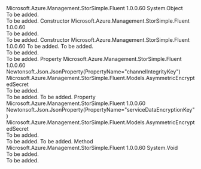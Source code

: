 <Type Name="CloudApplianceSettings" FullName="Microsoft.Azure.Management.StorSimple.Fluent.Models.CloudApplianceSettings">
  <TypeSignature Language="C#" Value="public class CloudApplianceSettings" />
  <TypeSignature Language="ILAsm" Value=".class public auto ansi beforefieldinit CloudApplianceSettings extends System.Object" />
  <TypeSignature Language="DocId" Value="T:Microsoft.Azure.Management.StorSimple.Fluent.Models.CloudApplianceSettings" />
  <TypeSignature Language="VB.NET" Value="Public Class CloudApplianceSettings" />
  <TypeSignature Language="F#" Value="type CloudApplianceSettings = class" />
  <AssemblyInfo>
    <AssemblyName>Microsoft.Azure.Management.StorSimple.Fluent</AssemblyName>
    <AssemblyVersion>1.0.0.60</AssemblyVersion>
  </AssemblyInfo>
  <Base>
    <BaseTypeName>System.Object</BaseTypeName>
  </Base>
  <Interfaces />
  <Docs>
    <summary>To be added.</summary>
    <remarks>To be added.</remarks>
  </Docs>
  <Members>
    <Member MemberName=".ctor">
      <MemberSignature Language="C#" Value="public CloudApplianceSettings ();" />
      <MemberSignature Language="ILAsm" Value=".method public hidebysig specialname rtspecialname instance void .ctor() cil managed" />
      <MemberSignature Language="DocId" Value="M:Microsoft.Azure.Management.StorSimple.Fluent.Models.CloudApplianceSettings.#ctor" />
      <MemberSignature Language="VB.NET" Value="Public Sub New ()" />
      <MemberType>Constructor</MemberType>
      <AssemblyInfo>
        <AssemblyName>Microsoft.Azure.Management.StorSimple.Fluent</AssemblyName>
        <AssemblyVersion>1.0.0.60</AssemblyVersion>
      </AssemblyInfo>
      <Parameters />
      <Docs>
        <summary>To be added.</summary>
        <remarks>To be added.</remarks>
      </Docs>
    </Member>
    <Member MemberName=".ctor">
      <MemberSignature Language="C#" Value="public CloudApplianceSettings (Microsoft.Azure.Management.StorSimple.Fluent.Models.AsymmetricEncryptedSecret serviceDataEncryptionKey = null, Microsoft.Azure.Management.StorSimple.Fluent.Models.AsymmetricEncryptedSecret channelIntegrityKey = null);" />
      <MemberSignature Language="ILAsm" Value=".method public hidebysig specialname rtspecialname instance void .ctor(class Microsoft.Azure.Management.StorSimple.Fluent.Models.AsymmetricEncryptedSecret serviceDataEncryptionKey, class Microsoft.Azure.Management.StorSimple.Fluent.Models.AsymmetricEncryptedSecret channelIntegrityKey) cil managed" />
      <MemberSignature Language="DocId" Value="M:Microsoft.Azure.Management.StorSimple.Fluent.Models.CloudApplianceSettings.#ctor(Microsoft.Azure.Management.StorSimple.Fluent.Models.AsymmetricEncryptedSecret,Microsoft.Azure.Management.StorSimple.Fluent.Models.AsymmetricEncryptedSecret)" />
      <MemberSignature Language="VB.NET" Value="Public Sub New (Optional serviceDataEncryptionKey As AsymmetricEncryptedSecret = null, Optional channelIntegrityKey As AsymmetricEncryptedSecret = null)" />
      <MemberSignature Language="F#" Value="new Microsoft.Azure.Management.StorSimple.Fluent.Models.CloudApplianceSettings : Microsoft.Azure.Management.StorSimple.Fluent.Models.AsymmetricEncryptedSecret * Microsoft.Azure.Management.StorSimple.Fluent.Models.AsymmetricEncryptedSecret -&gt; Microsoft.Azure.Management.StorSimple.Fluent.Models.CloudApplianceSettings" Usage="new Microsoft.Azure.Management.StorSimple.Fluent.Models.CloudApplianceSettings (serviceDataEncryptionKey, channelIntegrityKey)" />
      <MemberType>Constructor</MemberType>
      <AssemblyInfo>
        <AssemblyName>Microsoft.Azure.Management.StorSimple.Fluent</AssemblyName>
        <AssemblyVersion>1.0.0.60</AssemblyVersion>
      </AssemblyInfo>
      <Parameters>
        <Parameter Name="serviceDataEncryptionKey" Type="Microsoft.Azure.Management.StorSimple.Fluent.Models.AsymmetricEncryptedSecret" />
        <Parameter Name="channelIntegrityKey" Type="Microsoft.Azure.Management.StorSimple.Fluent.Models.AsymmetricEncryptedSecret" />
      </Parameters>
      <Docs>
        <param name="serviceDataEncryptionKey">To be added.</param>
        <param name="channelIntegrityKey">To be added.</param>
        <summary>To be added.</summary>
        <remarks>To be added.</remarks>
      </Docs>
    </Member>
    <Member MemberName="ChannelIntegrityKey">
      <MemberSignature Language="C#" Value="public Microsoft.Azure.Management.StorSimple.Fluent.Models.AsymmetricEncryptedSecret ChannelIntegrityKey { get; set; }" />
      <MemberSignature Language="ILAsm" Value=".property instance class Microsoft.Azure.Management.StorSimple.Fluent.Models.AsymmetricEncryptedSecret ChannelIntegrityKey" />
      <MemberSignature Language="DocId" Value="P:Microsoft.Azure.Management.StorSimple.Fluent.Models.CloudApplianceSettings.ChannelIntegrityKey" />
      <MemberSignature Language="VB.NET" Value="Public Property ChannelIntegrityKey As AsymmetricEncryptedSecret" />
      <MemberSignature Language="F#" Value="member this.ChannelIntegrityKey : Microsoft.Azure.Management.StorSimple.Fluent.Models.AsymmetricEncryptedSecret with get, set" Usage="Microsoft.Azure.Management.StorSimple.Fluent.Models.CloudApplianceSettings.ChannelIntegrityKey" />
      <MemberType>Property</MemberType>
      <AssemblyInfo>
        <AssemblyName>Microsoft.Azure.Management.StorSimple.Fluent</AssemblyName>
        <AssemblyVersion>1.0.0.60</AssemblyVersion>
      </AssemblyInfo>
      <Attributes>
        <Attribute>
          <AttributeName>Newtonsoft.Json.JsonProperty(PropertyName="channelIntegrityKey")</AttributeName>
        </Attribute>
      </Attributes>
      <ReturnValue>
        <ReturnType>Microsoft.Azure.Management.StorSimple.Fluent.Models.AsymmetricEncryptedSecret</ReturnType>
      </ReturnValue>
      <Docs>
        <summary>To be added.</summary>
        <value>To be added.</value>
        <remarks>To be added.</remarks>
      </Docs>
    </Member>
    <Member MemberName="ServiceDataEncryptionKey">
      <MemberSignature Language="C#" Value="public Microsoft.Azure.Management.StorSimple.Fluent.Models.AsymmetricEncryptedSecret ServiceDataEncryptionKey { get; set; }" />
      <MemberSignature Language="ILAsm" Value=".property instance class Microsoft.Azure.Management.StorSimple.Fluent.Models.AsymmetricEncryptedSecret ServiceDataEncryptionKey" />
      <MemberSignature Language="DocId" Value="P:Microsoft.Azure.Management.StorSimple.Fluent.Models.CloudApplianceSettings.ServiceDataEncryptionKey" />
      <MemberSignature Language="VB.NET" Value="Public Property ServiceDataEncryptionKey As AsymmetricEncryptedSecret" />
      <MemberSignature Language="F#" Value="member this.ServiceDataEncryptionKey : Microsoft.Azure.Management.StorSimple.Fluent.Models.AsymmetricEncryptedSecret with get, set" Usage="Microsoft.Azure.Management.StorSimple.Fluent.Models.CloudApplianceSettings.ServiceDataEncryptionKey" />
      <MemberType>Property</MemberType>
      <AssemblyInfo>
        <AssemblyName>Microsoft.Azure.Management.StorSimple.Fluent</AssemblyName>
        <AssemblyVersion>1.0.0.60</AssemblyVersion>
      </AssemblyInfo>
      <Attributes>
        <Attribute>
          <AttributeName>Newtonsoft.Json.JsonProperty(PropertyName="serviceDataEncryptionKey")</AttributeName>
        </Attribute>
      </Attributes>
      <ReturnValue>
        <ReturnType>Microsoft.Azure.Management.StorSimple.Fluent.Models.AsymmetricEncryptedSecret</ReturnType>
      </ReturnValue>
      <Docs>
        <summary>To be added.</summary>
        <value>To be added.</value>
        <remarks>To be added.</remarks>
      </Docs>
    </Member>
    <Member MemberName="Validate">
      <MemberSignature Language="C#" Value="public virtual void Validate ();" />
      <MemberSignature Language="ILAsm" Value=".method public hidebysig newslot virtual instance void Validate() cil managed" />
      <MemberSignature Language="DocId" Value="M:Microsoft.Azure.Management.StorSimple.Fluent.Models.CloudApplianceSettings.Validate" />
      <MemberSignature Language="VB.NET" Value="Public Overridable Sub Validate ()" />
      <MemberSignature Language="F#" Value="abstract member Validate : unit -&gt; unit&#xA;override this.Validate : unit -&gt; unit" Usage="cloudApplianceSettings.Validate " />
      <MemberType>Method</MemberType>
      <AssemblyInfo>
        <AssemblyName>Microsoft.Azure.Management.StorSimple.Fluent</AssemblyName>
        <AssemblyVersion>1.0.0.60</AssemblyVersion>
      </AssemblyInfo>
      <ReturnValue>
        <ReturnType>System.Void</ReturnType>
      </ReturnValue>
      <Parameters />
      <Docs>
        <summary>To be added.</summary>
        <remarks>To be added.</remarks>
      </Docs>
    </Member>
  </Members>
</Type>
